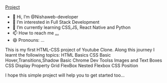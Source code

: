 
<a href="/index.html">Project</a>

- 👋 Hi, I’m @Nishaweb-developer
- 👀 I’m interested in Full Stack Development
- 🌱 I’m currently learning CSS,JS, React Native and Python
- 📫 How to reach me [...](https://www.linkedin.com/in/nisha-shajahan-415545328/)
- 😄 Pronouns: ...


This is my first HTML-CSS project of Youtube Clone.
Along this journey I learnt the following topics:
HTML Basics
CSS Basic
Hover,Transitions,Shadow
Basic Chrome Dev Toolss
Images and Text Boxes
CSS Display Property
Grid
FlexBox
Nested Flexbox
CSS Position

I hope this simple project will help you to get started too... 
